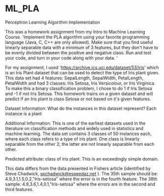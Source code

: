 # ML_PLA
Perceptron Learning Algorithm Implementation

This was a homework assignment from my Intro to Machine Learning Course. 
'Implement the PLA algorithm using your favorite programming language (Java, C, C++ are only allowed). Make sure that you find useful linearly separable data with a minimum of 3 features, but they don't have to be evenly divided between the positive and negative class. Run and test your code, and turn in your code along with your data. '

For my assignment, I used 'https://archive.ics.uci.edu/dataset/53/iris' which is an Iris Plant dataset that can be used to detect the type of Iris plant given.
This data set had 4 features: SepalLength, SepalWidth, PetalLength, PetalWidth and had 3 classes: Iris Setosa, Iris Versicolour, or Iris Virginica.
To make this a binary classification problem, I chose to do 1 if Iris Setosa and -1 if not Iris Setosa. This homework trains on a given dataset and will predict if an Iris plant is class Setosa or not based on it's given features.

Dataset Information:
What do the instances in this dataset represent?
Each instance is a plant

Additional Information:
This is one of the earliest datasets used in the literature on classification methods and widely used in statistics and machine learning.  The data set contains 3 classes of 50 instances each, where each class refers to a type of iris plant.  One class is linearly separable from the other 2; the latter are not linearly separable from each other.

Predicted attribute: class of iris plant.
This is an exceedingly simple domain.

This data differs from the data presented in Fishers article (identified by Steve Chadwick,  spchadwick@espeedaz.net ).  The 35th sample should be: 4.9,3.1,1.5,0.2,"Iris-setosa" where the error is in the fourth feature. The 38th sample: 4.9,3.6,1.4,0.1,"Iris-setosa" where the errors are in the second and third features.  
